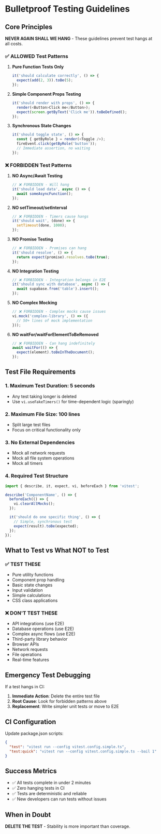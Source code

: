 # Bulletproof Testing Guidelines

## Core Principles

**NEVER AGAIN SHALL WE HANG** - These guidelines prevent test hangs at all costs.

### ✅ ALLOWED Test Patterns

1. **Pure Function Tests Only**
   ```typescript
   it('should calculate correctly', () => {
     expect(add(2, 3)).toBe(5);
   });
   ```

2. **Simple Component Props Testing**
   ```typescript
   it('should render with props', () => {
     render(<Button>Click me</Button>);
     expect(screen.getByText('Click me')).toBeDefined();
   });
   ```

3. **Synchronous State Changes**
   ```typescript
   it('should toggle state', () => {
     const { getByRole } = render(<Toggle />);
     fireEvent.click(getByRole('button'));
     // Immediate assertion, no waiting
   });
   ```

### ❌ FORBIDDEN Test Patterns

1. **NO Async/Await Testing**
   ```typescript
   // ❌ FORBIDDEN - Will hang
   it('should load data', async () => {
     await someAsyncFunction();
   });
   ```

2. **NO setTimeout/setInterval**
   ```typescript
   // ❌ FORBIDDEN - Timers cause hangs
   it('should wait', (done) => {
     setTimeout(done, 1000);
   });
   ```

3. **NO Promise Testing**
   ```typescript
   // ❌ FORBIDDEN - Promises can hang
   it('should resolve', () => {
     return expect(promise).resolves.toBe(true);
   });
   ```

4. **NO Integration Testing**
   ```typescript
   // ❌ FORBIDDEN - Integration belongs in E2E
   it('should sync with database', async () => {
     await supabase.from('table').insert();
   });
   ```

5. **NO Complex Mocking**
   ```typescript
   // ❌ FORBIDDEN - Complex mocks cause issues
   vi.mock('complex-library', () => ({
     // 50+ lines of mock implementation
   }));
   ```

6. **NO waitFor/waitForElementToBeRemoved**
   ```typescript
   // ❌ FORBIDDEN - Can hang indefinitely
   await waitFor(() => {
     expect(element).toBeInTheDocument();
   });
   ```

## Test File Requirements

### 1. Maximum Test Duration: 5 seconds
- Any test taking longer is deleted
- Use `vi.useFakeTimers()` for time-dependent logic (sparingly)

### 2. Maximum File Size: 100 lines
- Split large test files
- Focus on critical functionality only

### 3. No External Dependencies
- Mock all network requests
- Mock all file system operations
- Mock all timers

### 4. Required Test Structure
```typescript
import { describe, it, expect, vi, beforeEach } from 'vitest';

describe('ComponentName', () => {
  beforeEach(() => {
    vi.clearAllMocks();
  });

  it('should do one specific thing', () => {
    // Simple, synchronous test
    expect(result).toBe(expected);
  });
});
```

## What to Test vs What NOT to Test

### ✅ TEST THESE
- Pure utility functions
- Component prop handling
- Basic state changes
- Input validation
- Simple calculations
- CSS class applications

### ❌ DON'T TEST THESE
- API integrations (use E2E)
- Database operations (use E2E)  
- Complex async flows (use E2E)
- Third-party library behavior
- Browser APIs
- Network requests
- File operations
- Real-time features

## Emergency Test Debugging

If a test hangs in CI:

1. **Immediate Action**: Delete the entire test file
2. **Root Cause**: Look for forbidden patterns above
3. **Replacement**: Write simpler unit tests or move to E2E

## CI Configuration

Update package.json scripts:
```json
{
  "test": "vitest run --config vitest.config.simple.ts",
  "test:quick": "vitest run --config vitest.config.simple.ts --bail 1"
}
```

## Success Metrics

- ✅ All tests complete in under 2 minutes
- ✅ Zero hanging tests in CI
- ✅ Tests are deterministic and reliable
- ✅ New developers can run tests without issues

## When in Doubt

**DELETE THE TEST** - Stability is more important than coverage.